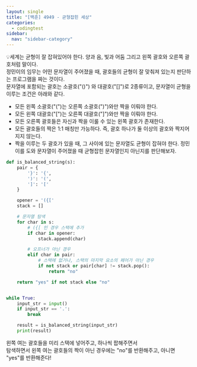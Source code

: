 ```yaml
---
layout: single
title: "[백준] 4949 - 균형잡힌 세상"
categories:
  - codingtest
sidebar:
  nav: "sidebar-category"
---
```


💡세계는 균형이 잘 잡혀있어야 한다. 양과 음, 빛과 어둠 그리고 왼쪽 괄호와 오른쪽 괄호처럼 말이다.<br />
정민이의 임무는 어떤 문자열이 주어졌을 때, 괄호들의 균형이 잘 맞춰져 있는지 판단하는 프로그램을 짜는 것이다.<br />
문자열에 포함되는 괄호는 소괄호("()") 와 대괄호("[]")로 2종류이고, 문자열이 균형을 이루는 조건은 아래와 같다.
- 모든 왼쪽 소괄호("(")는 오른쪽 소괄호(")")와만 짝을 이뤄야 한다.
- 모든 왼쪽 대괄호("[")는 오른쪽 대괄호("]")와만 짝을 이뤄야 한다.
- 모든 오른쪽 괄호들은 자신과 짝을 이룰 수 있는 왼쪽 괄호가 존재한다.
- 모든 괄호들의 짝은 1:1 매칭만 가능하다. 즉, 괄호 하나가 둘 이상의 괄호와 짝지어지지 않는다.
- 짝을 이루는 두 괄호가 있을 때, 그 사이에 있는 문자열도 균형이 잡혀야 한다.
정민이를 도와 문자열이 주어졌을 때 균형잡힌 문자열인지 아닌지를 판단해보자.

``` python
def is_balanced_string(s):
    pair = {
        '}': '{',
        ')': '(',
        ']': '['
    }

    opener = '({['
    stack = []

    # 문자열 탐색
    for char in s:
        # ({[ 인 경우 스택에 추가
        if char in opener:
            stack.append(char)

        # 오프너가 아닌 경우
        elif char in pair:
            # 스택에 없거나, 스택의 마지막 요소의 페어가 아닌 경우
            if not stack or pair[char] != stack.pop():
                return "no"

    return "yes" if not stack else "no"


while True:
    input_str = input()
    if input_str == '.':
        break

    result = is_balanced_string(input_str)
    print(result)
```

왼쪽 여는 괄호들을 미리 스택에 넣어주고, 하나씩 팝해주면서<br />
탐색하면서 왼쪽 여는 괄호들의 짝이 아닌 경우에는 "no"를 반환해주고, 아니면 "yes"를 반환해준다!
